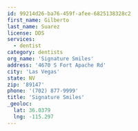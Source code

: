 ```yaml
---
id: 99214d26-ba76-459f-afee-6825138328c2
first_name: Gilberto
last_name: Suarez
license: DDS
services:
  - dentist
category: dentists
org_name: 'Signature Smiles'
address: '4670 S Fort Apache Rd'
city: 'Las Vegas'
state: NV
zip: '89147'
phone: '(702) 877-9999'
title: 'Signature Smiles'
_geoloc:
  lat: 36.0379
  lng: -115.297
---
```

